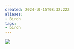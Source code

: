 ```yaml
---
created: 2024-10-15T08:32:22Z
aliases:
- Birch
tags:
- birch
---
```


<div class="banner">

![](../blog/202212311833-birch.png)

</div>
